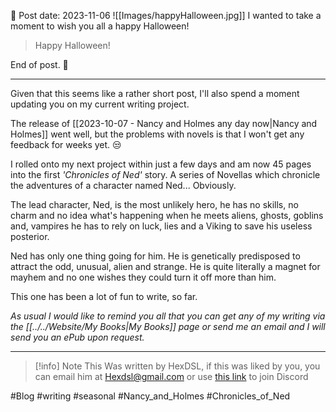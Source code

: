 
📆 Post date: 2023-11-06 
![[Images/happyHalloween.jpg]]
I wanted to take a moment to wish you all a happy Halloween!

> Happy Halloween!

End of post. 🎃

---

Given that this seems like a rather short post, I'll also spend a moment updating you on my current writing project.

The release of [[2023-10-07 - Nancy and Holmes any day now|Nancy and Holmes]] went well, but the problems with novels is that I won't get any feedback for weeks yet. 😒

I rolled onto my next project within just a few days and am now 45 pages into the first *'Chronicles of Ned'* story.  A series of Novellas which chronicle the adventures of a character named Ned... Obviously.

The lead character, Ned, is the most unlikely hero, he has no skills, no charm and no idea what's happening when he meets aliens, ghosts, goblins and, vampires he has to rely on luck, lies and a Viking to save his useless posterior. 

Ned has only one thing going for him. He is genetically predisposed to attract the odd, unusual, alien and strange. He is quite literally a magnet for mayhem and no one wishes they could turn it off more than him.

This one has been a lot of fun to write, so far. 

*As usual I would like to remind you all that you can get any of my writing via the [[../../Website/My Books|My Books]] page or send me an email and I will send you an ePub upon request.*

---

> [!info] Note
> This Was written by HexDSL, if this was liked by you, you can email him at [Hexdsl@gmail.com](mailto:hexdsl@gmail.com) or use [this link](https://discord.hexdsl.com) to join Discord

#Blog #writing #seasonal #Nancy_and_Holmes #Chronicles_of_Ned
